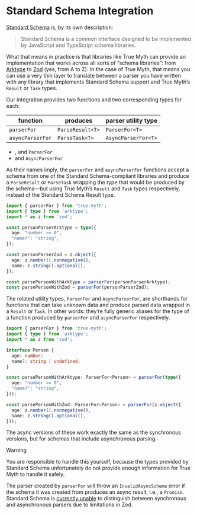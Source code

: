 # Standard Schema Integration

[Standard Schema][ss] is, by its own description:

> Standard Schema is a common interface designed to be implemented by JavaScript and TypeScript schema libraries.

[ss]: https://standardschema.dev

What that means in practice is that libraries like True Myth can provide an implementation that works across all sorts of “schema libraries”: from [Arktype][a] to [Zod][z] (yes, from A to Z). In the case of True Myth, that means you can use a very thin layer to translate between a parser you have written with any library that implements Standard Schema support and True Myth’s `Result` or `Task` types.

[a]: https://arktype.io
[z]: https://zod.dev

Our integration provides two functions and two corresponding types for each:

| function         | produces         | parser utility type |
| ---------------- | ---------------- | ------------------- |
| `parserFor`      | `ParseResult<T>` | `ParserFor<T>`      |
| `asyncParserFor` | `ParseTask<T>`   | `AsyncParserFor<T>` |

- , and `ParserFor`
-  and `AsyncParserFor`

As their names imply, the `parserFor` and `asyncParserFor` functions accept a schema from one of the Standard Schema-compliant libraries and produce a `ParseResult` or `ParseTask` wrapping the type that would be produced by the schema—but using True Myth’s `Result` and `Task` types respectively, instead of the Standard Schema Result type.

```ts
import { parserFor } from 'true-myth';
import { type } from 'arktype';
import * as z from 'zod';

const personParserArktype = type({
  age: "number >= 0",
  "name?": "string",
});

const personParserZod = z.object({
  age: z.number().nonnegative(),
  name: z.string().optional(),
});

const parsePersonWithArktype = parserFor(personParserArktype);
const parsePersonWithZod = parserFor(personParserZod);
```

The related utility types, `ParserFor` and `AsyncParserFor`, are shorthands for functions that can take unknown data and produce parsed data wrapped in a `Result` or `Task`. In other words: they’re fully generic aliases for the type of a function produced by `parserFor` and `asyncParserFor` respectively.

```ts
import { parserFor } from 'true-myth';
import { type } from 'arktype';
import * as z from 'zod';

interface Person {
  age: number;
  name?: string | undefined;
}

const parsePersonWithArktype: ParserFor<Person> = parserFor(type({
  age: "number >= 0",
  "name?": "string",
}));

const parsePersonWithZod: ParserFor<Person> = parserFor(z.object({
  age: z.number().nonnegative(),
  name: z.string().optional(),
}));
```

The async versions of these work exactly the same as the synchronous versions, but for schemas that include asynchronous parsing.

> [!WARNING]
> You are responsible to handle this yourself, because the types provided by
> Standard Schema unfortunately do not provide enough information for True Myth
> to handle it safely.
>
> The parser created by `parserFor` will throw an `InvalidAsyncSchema` error if
> the schema it was created from produces an async result, i.e., a `Promise`.
> Standard Schema is [currently unable][gh] to distinguish between synchronous
> and asynchronous parsers due to limitations in Zod.
>
> [gh]: https://github.com/standard-schema/standard-schema/issues/22
